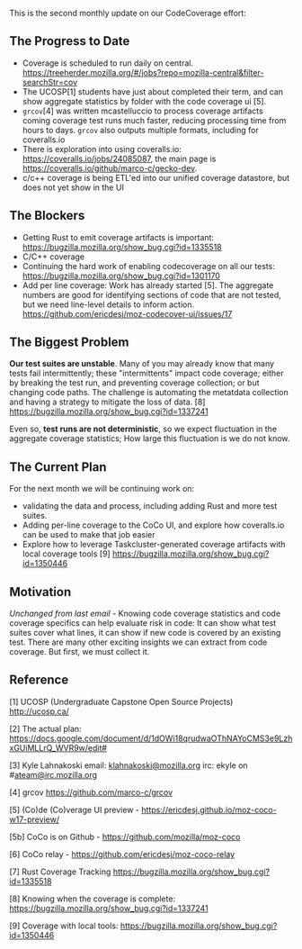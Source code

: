 This is the second monthly update on our CodeCoverage effort:


## The Progress to Date

* Coverage is scheduled to run daily on central. https://treeherder.mozilla.org/#/jobs?repo=mozilla-central&filter-searchStr=cov
* The UCOSP[1] students have just about completed their term, and can show aggregate statistics by folder with the code coverage ui [5]. 
* `grcov`[4] was written mcastelluccio to process coverage artifacts coming coverage test runs much faster, reducing processing time from hours to days. `grcov` also outputs multiple formats, including for coveralls.io
* There is exploration into using coveralls.io: https://coveralls.io/jobs/24085087, the main page is https://coveralls.io/github/marco-c/gecko-dev.
* c/c++ coverage is being ETL'ed into our unified coverage datastore, but does not yet show in the UI


## The Blockers

* Getting Rust to emit coverage artifacts is important: https://bugzilla.mozilla.org/show_bug.cgi?id=1335518
* C/C++ coverage 
* Continuing the hard work of enabling codecoverage on all our tests: https://bugzilla.mozilla.org/show_bug.cgi?id=1301170
* Add per line coverage: Work has already started [5]. The aggregate numbers are good for identifying sections of code that are not tested, but we need line-level details to inform action. https://github.com/ericdesj/moz-codecover-ui/issues/17


## The Biggest Problem

**Our test suites are unstable**. Many of you may already know that many tests fail intermittently; these "intermittents" impact code coverage; either by breaking the test run, and preventing coverage collection; or but changing code paths. The challenge is automating the metatdata collection and having a strategy to mitigate the loss of data. [8] https://bugzilla.mozilla.org/show_bug.cgi?id=1337241

Even so, **test runs are not deterministic**, so we expect fluctuation in the aggregate coverage statistics; How large this fluctuation is we do not know.


## The Current Plan

For the next month we will be continuing work on:

* validating the data and process, including adding Rust and more test suites. 
* Adding per-line coverage to the CoCo UI, and explore how coveralls.io can be used to make that job easier  
* Explore how to leverage Taskcluster-generated coverage artifacts with local coverage tools [9] https://bugzilla.mozilla.org/show_bug.cgi?id=1350446

## Motivation

*Unchanged from last email* - Knowing code coverage statistics and code coverage specifics can help evaluate risk in code: It can show what test suites cover what lines, it can show if new code is covered by an existing test.  There are many other exciting insights we can extract from code coverage. But first, we must collect it.

## Reference

[1] UCOSP (Undergraduate Capstone Open Source Projects) http://ucosp.ca/

[2] The actual plan: https://docs.google.com/document/d/1dOWi18qrudwaOThNAYoCMS3e9LzhxGUiMLLrQ_WVR9w/edit#

[3] Kyle Lahnakoski email: klahnakoski@mozilla.org  irc: ekyle on #ateam@irc.mozilla.org

[4] grcov https://github.com/marco-c/grcov

[5] (Co)de (Co)verage UI preview - https://ericdesj.github.io/moz-coco-w17-preview/

[5b] CoCo is on Github - https://github.com/mozilla/moz-coco

[6] CoCo relay - https://github.com/ericdesj/moz-coco-relay

[7] Rust Coverage Tracking https://bugzilla.mozilla.org/show_bug.cgi?id=1335518

[8] Knowing when the coverage is complete: https://bugzilla.mozilla.org/show_bug.cgi?id=1337241

[9] Coverage with local tools: https://bugzilla.mozilla.org/show_bug.cgi?id=1350446
